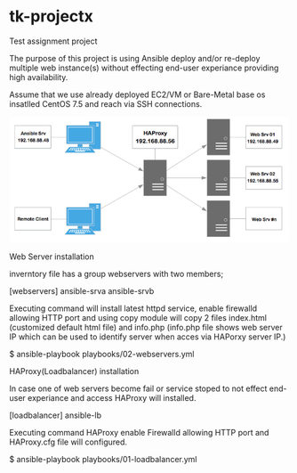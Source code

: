 # tk-projectx
Test assignment project

The purpose of this project is using Ansible deploy and/or re-deploy multiple web instance(s) without effecting end-user experiance providing high availability.

Assume that we use already deployed EC2/VM or Bare-Metal base os insatlled CentOS 7.5 and reach via SSH connections.

![im_name](images/tk-projectx-hld.jpg)

Web Server installation

inverntory file has a group webservers with two members;

[webservers]
ansible-srva
ansible-srvb

Executing command will install latest httpd service, enable firewalld allowing HTTP port and using copy module will copy 2 files index.html (customized default html file) and info.php (info.php file shows web server IP which can be used to identify server when acces via HAPorxy server IP.)

$ ansible-playbook playbooks/02-webservers.yml

HAProxy(Loadbalancer) installation

In case one of web servers become fail or service stoped to not effect end-user experiance and access HAProxy will installed.

[loadbalancer]
ansible-lb

Executing command HAProxy enable Firewalld allowing HTTP port and HAProxy.cfg file will configured.

$ ansible-playbook playbooks/01-loadbalancer.yml

